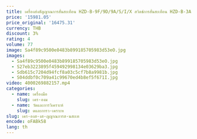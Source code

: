 ```yaml
---
title: เครื่องส่งสัญญาณการสั่นสะเทือน HZD-B-9F/9D/9A/S/I/X สวิตช์การสั่นสะเทือน HZD-B-3A วัดพัดลม
price: '15981.05'
price_original: '16475.31'
currency: THB
discount: 3%
rating: 4
volume: 77
image: Sa4f89c9500e0483b899185705983d53eO.jpg
images:
  - Sa4f89c9500e0483b899185705983d53eO.jpg
  - S27eb3223895f459492998134e03629ba3.jpg
  - Sdb615c7204d94fcf8a03c5cf7b8a9981b.jpg
  - S04ddbf0c709a41c99670ed4b8ef5f671I.jpg
video: 4000269882157.mp4
categories:
  - name: เครื่องมือ
    slug: เคร-องม
  - name: วัดและการวิเคราะห์
    slug: ดและการว-เคราะห
slug: เคร-องส-งส-ญญาณการส-นสะเท
encode: oFABk58
lang: th
---
```

  